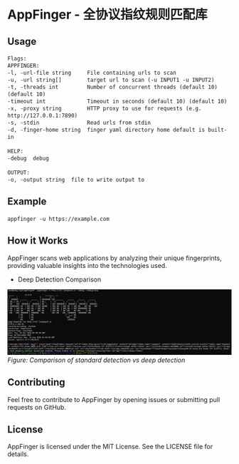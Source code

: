 # AppFinger - 全协议指纹规则匹配库


## Usage

    Flags:
    APPFINGER:
    -l, -url-file string     File containing urls to scan
    -u, -url string[]        target url to scan (-u INPUT1 -u INPUT2)
    -t, -threads int         Number of concurrent threads (default 10) (default 10)
    -timeout int             Timeout in seconds (default 10) (default 10)
    -x, -proxy string        HTTP proxy to use for requests (e.g. http://127.0.0.1:7890)
    -s, -stdin               Read urls from stdin
    -d, -finger-home string  finger yaml directory home default is built-in
    
    HELP:
    -debug  debug
    
    OUTPUT:
    -o, -output string  file to write output to

## Example
    appfinger -u https://example.com

## How it Works

AppFinger scans web applications by analyzing their unique fingerprints, providing valuable insights into the technologies used.

- Deep Detection Comparison

![Deep Detection Comparison](docs/img.png)
*Figure: Comparison of standard detection vs deep detection*


## Contributing
Feel free to contribute to AppFinger by opening issues or submitting pull requests on GitHub.

## License
AppFinger is licensed under the MIT License. See the LICENSE file for details.


